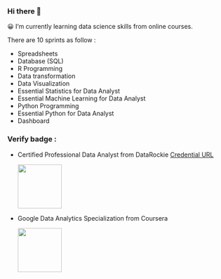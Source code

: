 ### Hi there 👋
😀 I’m currently learning data science skills from online courses.

There are 10 sprints as follow : 

- Spreadsheets
- Database (SQL)
- R Programming
- Data transformation
- Data Visualization
- Essential Statistics for Data Analyst
- Essential Machine Learning for Data Analyst
- Python Programming
- Essential Python for Data Analyst
- Dashboard

### Verify badge :
- Certified Professional Data Analyst from DataRockie [Credential URL](https://badgr.com/public/assertions/VmcgZRsWRfiTbwKt93t2sg)

  <img src="https://github.com/wuttikornG/badges/blob/main/Certified%20Professional%20Data%20Analyst%20Digital%20Badge.png" width="100" height="100" />
  <!--Credential URL : https://badgr.com/public/assertions/VmcgZRsWRfiTbwKt93t2sg-->

- Google Data Analytics Specialization from Coursera

  <img src="https://github.com/wuttikornG/badges/blob/main/google-data-analytics-certificate.2.png" width="100" height="100" />
  <!--Credential URL : https://www.coursera.org/account/accomplishments/specialization/certificate/9WMFQ632V8QQ-->
